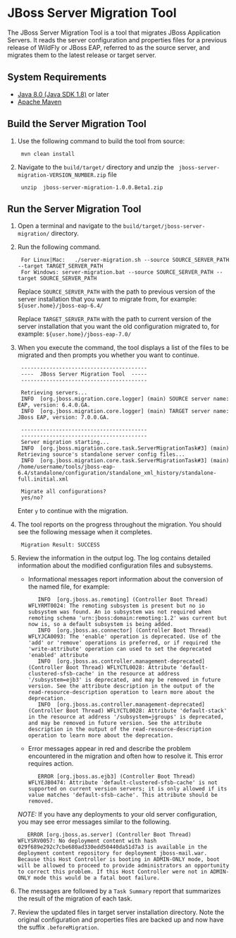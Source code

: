 JBoss Server Migration Tool
=================

The JBoss Server Migration Tool is a tool that migrates JBoss Application Servers. It reads the server configuration and properties files for a previous release of WildFly or JBoss EAP, referred to as the source server, and migrates them to the latest release or target server.

System Requirements
------------

* [Java 8.0 (Java SDK 1.8)](http://www.oracle.com/technetwork/java/javase/downloads/jdk8-downloads-2133151.html) or later
* [Apache Maven](http://maven.apache.org/download.cgi)


Build the Server Migration Tool
------------

1. Use the following command to build the tool from source:

        mvn clean install

2. Navigate to the `build/target/` directory and unzip the ` jboss-server-migration-VERSION_NUMBER.zip` file

        unzip  jboss-server-migration-1.0.0.Beta1.zip


Run the Server Migration Tool
------------

1. Open a terminal and navigate to the `build/target/jboss-server-migration/` directory.
2. Run the following command.

        For Linux|Mac:   ./server-migration.sh --source SOURCE_SERVER_PATH --target TARGET_SERVER_PATH
        For Windows: server-migration.bat --source SOURCE_SERVER_PATH --target SOURCE_SERVER_PATH

    Replace `SOURCE_SERVER_PATH` with the path to previous version of the server installation that you want to migrate from, for example:  `${user.home}/jboss-eap-6.4/`

    Replace `TARGET_SERVER_PATH` with the path to current version of the server installation that you want the old configuration migrated to, for example:  `${user.home}/jboss-eap-7.0/`
3. When you execute the command, the tool displays a list of the files to be migrated and then prompts you whether you want to continue.

        ----------------------------------------
        ----  JBoss Server Migration Tool  -----
        ----------------------------------------

        Retrieving servers...
        INFO  [org.jboss.migration.core.logger] (main) SOURCE server name: EAP, version: 6.4.0.GA.
        INFO  [org.jboss.migration.core.logger] (main) TARGET server name: JBoss EAP, version: 7.0.0.GA.

        ----------------------------------------
        ----------------------------------------
        Server migration starting...
        INFO  [org.jboss.migration.core.task.ServerMigrationTask#3] (main) Retrieving source's standalone server config files...
        INFO  [org.jboss.migration.core.task.ServerMigrationTask#3] (main) /home/username/tools/jboss-eap-6.4/standalone/configuration/standalone_xml_history/standalone-full.initial.xml

        Migrate all configurations?
        yes/no?
    Enter `y` to continue with the migration.
5. The tool reports on the progress throughout the migration. You should see the following message when it completes.

        Migration Result: SUCCESS
6. Review the information in the output log. The log contains detailed information about the modified configuration files and subsystems.

   * Informational messages report information about the conversion of the named file, for example:

            INFO  [org.jboss.as.remoting] (Controller Boot Thread) WFLYRMT0024: The remoting subsystem is present but no io subsystem was found. An io subsystem was not required when remoting schema 'urn:jboss:domain:remoting:1.2' was current but now is, so a default subsystem is being added.
            INFO  [org.jboss.as.connector] (Controller Boot Thread) WFLYJCA0093: The 'enable' operation is deprecated. Use of the 'add' or 'remove' operations is preferred, or if required the 'write-attribute' operation can used to set the deprecated 'enabled' attribute
            INFO  [org.jboss.as.controller.management-deprecated] (Controller Boot Thread) WFLYCTL0028: Attribute 'default-clustered-sfsb-cache' in the resource at address '/subsystem=ejb3' is deprecated, and may be removed in future version. See the attribute description in the output of the read-resource-description operation to learn more about the deprecation.
            INFO  [org.jboss.as.controller.management-deprecated] (Controller Boot Thread) WFLYCTL0028: Attribute 'default-stack' in the resource at address '/subsystem=jgroups' is deprecated, and may be removed in future version. See the attribute description in the output of the read-resource-description operation to learn more about the deprecation.

   * Error messages appear in red and describe the problem encountered in the migration and often how to resolve it. This error requires action.

            ERROR [org.jboss.as.ejb3] (Controller Boot Thread) WFLYEJB0474: Attribute 'default-clustered-sfsb-cache' is not supported on current version servers; it is only allowed if its value matches 'default-sfsb-cache'. This attribute should be removed.

    _NOTE:_ If you have any deployments to your old server configuration, you may see error messages similar to the following.

          ERROR [org.jboss.as.server] (Controller Boot Thread) WFLYSRV0057: No deployment content with hash 029f689e292c7cbe680ad330edd50440da51d7a3 is available in the deployment content repository for deployment jboss-mail.war. Because this Host Controller is booting in ADMIN-ONLY mode, boot will be allowed to proceed to provide administrators an opportunity to correct this problem. If this Host Controller were not in ADMIN-ONLY mode this would be a fatal boot failure.
6. The messages are followed by a `Task Summary` report that summarizes the result of the migration of each task.

7. Review the updated files in target server installation directory. Note the original configuration and properties files are backed up and now have the suffix `.beforeMigration`.
